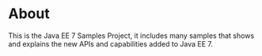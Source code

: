 # About

This is the Java EE 7 Samples Project, it includes many samples that shows and explains the new APIs and capabilities added to Java EE 7.






  
